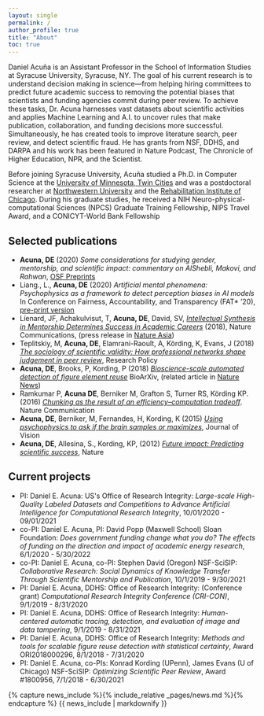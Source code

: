 ```yaml
---
layout: single
permalink: /
author_profile: true
title: "About"
toc: true
---
```


Daniel Acuña is an Assistant Professor in the School of Information Studies at Syracuse University, Syracuse, NY. The goal of his current research is to understand decision making in science—from helping hiring committees to predict future academic success to removing the potential biases that scientists and funding agencies commit during peer review. To achieve these tasks, Dr. Acuna harnesses vast datasets about scientific activities and applies Machine Learning and A.I. to uncover rules that make publication, collaboration, and funding decisions more successful. Simultaneously, he has created tools to improve literature search, peer review, and detect scientific fraud. He has grants from NSF, DDHS, and DARPA and his work has been featured in Nature Podcast, The Chronicle of Higher Education, NPR, and the Scientist.

Before joining Syracuse University, Acuña studied a Ph.D. in Computer Science at the [University of Minnesota, Twin Cities](https://www.cs.umn.edu/) and was a postdoctoral researcher at [Northwestern University](https://www.northwestern.edu/) and the [Rehabilitation Institute of Chicago](https://www.sralab.org/). During his graduate studies, he received a NIH Neuro-physical-computational Sciences (NPCS) Graduate Training Fellowship, NIPS Travel Award, and a CONICYT-World Bank Fellowship

## Selected publications

- **Acuna, DE** (2020) _Some considerations for studying gender, mentorship, and scientific impact: commentary on AlShebli, Makovi, and Rahwan_, [OSF Preprints](https://osf.io/ybfk6)
- Liang., L., **Acuna, DE** (2020) _Artificial mental phenomena: Psychophysics as a framework to detect perception biases in AI models_ In Conference on Fairness, Accountability, and Transparency (FAT* ’20), [pre-print version](https://arxiv.org/abs/1912.10818)
- Líenard, JF, Achakulvisut, T, **Acuna, DE**, David, SV, [_Intellectual Synthesis in Mentorship Determines Success in Academic Careers_](https://www.nature.com/articles/s41467-018-07034-y) (2018), Nature Communications, (press release in [Nature Asia](https://www.natureasia.com/en/research/highlight/12793))
- Teplitskiy, M, **Acuna, DE**, Elamrani-Raoult, A, Körding, K, Evans, J (2018) [_The sociology of scientific validity: How professional networks shape judgement in peer review_](https://www.sciencedirect.com/science/article/pii/S0048733318301598), Research Policy
- **Acuna, DE**, Brooks, P, Kording, P (2018) [_Bioscience-scale automated detection of figure element reuse_](https://arxiv.org/pdf/1802.01270.pdf) BioArXiv, (related article in [Nature News](https://www.nature.com/articles/d41586-018-02421-3))
- Ramkumar P, __Acuna DE__, Berniker M, Grafton S, Turner RS, Körding KP. (2016) [_Chunking as the result of an efficiency–computation tradeoff_](https://www.nature.com/articles/ncomms12176). Nature Communication
- __Acuna, DE__, Berniker, M, Fernandes, H, Kording, K (2015) [_Using psychophysics to ask if the brain samples or maximizes_](https://jov.arvojournals.org/article.aspx?articleid=2213288), Journal of Vision
- __Acuna, DE__, Allesina, S., Kording, KP, (2012) [_Future impact: Predicting scientific success_](https://www.nature.com/articles/489201a), Nature

## Current projects

- PI: Daniel E. Acuna: US's Office of Research Integrity: *Large-scale High-Quality Labeled Datasets and Competitions to Advance Artificial Intelligence for Computational Research Integrity*, 10/01/2020 - 09/01/2021
- co-PI: Daniel E. Acuna, PI: David Popp (Maxwell School) Sloan Foundation: *Does government funding change what you do? The effects of funding on the direction and impact of academic energy research*, 6/1/2020 - 5/30/2022
- co-PI: Daniel E. Acuna, co-PI: Stephen David (Oregon) NSF-SciSIP: *Collaborative Research: Social Dynamics of Knowledge Transfer Through Scientific Mentorship and Publication*, 10/1/2019 - 9/30/2021
- PI: Daniel E. Acuna, DDHS: Office of Research Integrity: (Conference grant) *Computational Research Integrity Conference (CRI-CON)*, 9/1/2019 - 8/31/2020
- PI: Daniel E. Acuna, DDHS: Office of Research Integrity: *Human-centered automatic tracing, detection, and evaluation of image and data tampering*, 9/1/2019 - 8/31/2021
- PI: Daniel E. Acuna, DDHS: Office of Research Integrity: *Methods and tools for scalable figure reuse detection with statistical certainty*, Award ORI2018000296, 8/1/2018 - 7/31/2020
- PI: Daniel E. Acuna, co-PIs: Konrad Kording (UPenn), James Evans (U of Chicago) NSF-SciSIP: *Optimizing Scientific Peer Review*, Award #1800956, 7/1/2018 - 6/30/2021

{% capture news_include %}{% include_relative _pages/news.md %}{% endcapture %}
{{ news_include | markdownify }}
